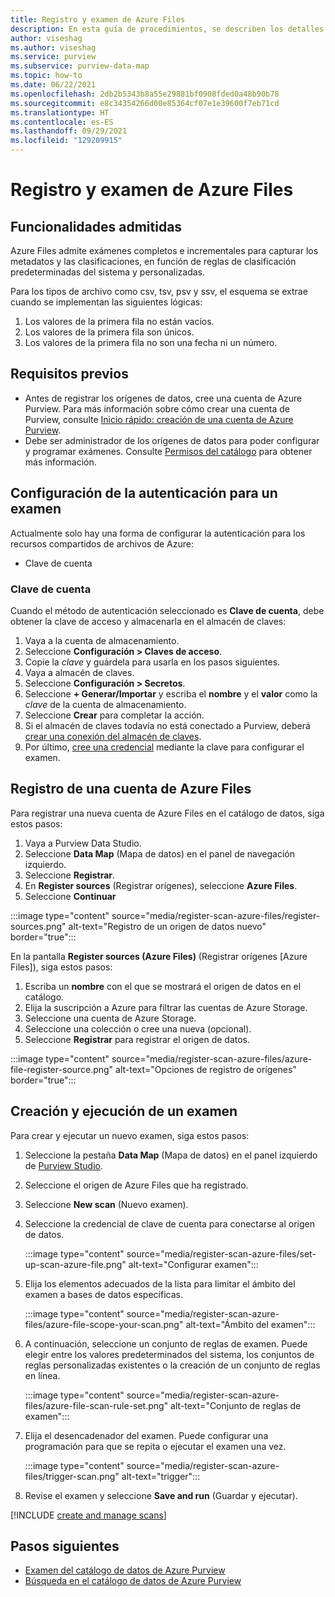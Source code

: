 ```yaml
---
title: Registro y examen de Azure Files
description: En esta guía de procedimientos, se describen los detalles de cómo examinar Azure Files en Azure Purview.
author: viseshag
ms.author: viseshag
ms.service: purview
ms.subservice: purview-data-map
ms.topic: how-to
ms.date: 06/22/2021
ms.openlocfilehash: 2db2b5343b8a55e29881bf0908fded0a48b90b78
ms.sourcegitcommit: e8c34354266d00e85364cf07e1e39600f7eb71cd
ms.translationtype: HT
ms.contentlocale: es-ES
ms.lasthandoff: 09/29/2021
ms.locfileid: "129209915"
---
```

# <a name="register-and-scan-azure-files"></a>Registro y examen de Azure Files

## <a name="supported-capabilities"></a>Funcionalidades admitidas

Azure Files admite exámenes completos e incrementales para capturar los metadatos y las clasificaciones, en función de reglas de clasificación predeterminadas del sistema y personalizadas.

Para los tipos de archivo como csv, tsv, psv y ssv, el esquema se extrae cuando se implementan las siguientes lógicas:

1. Los valores de la primera fila no están vacíos.
2. Los valores de la primera fila son únicos.
3. Los valores de la primera fila no son una fecha ni un número.

## <a name="prerequisites"></a>Requisitos previos

- Antes de registrar los orígenes de datos, cree una cuenta de Azure Purview. Para más información sobre cómo crear una cuenta de Purview, consulte [Inicio rápido: creación de una cuenta de Azure Purview](create-catalog-portal.md).
- Debe ser administrador de los orígenes de datos para poder configurar y programar exámenes. Consulte [Permisos del catálogo](catalog-permissions.md) para obtener más información.

## <a name="setting-up-authentication-for-a-scan"></a>Configuración de la autenticación para un examen

Actualmente solo hay una forma de configurar la autenticación para los recursos compartidos de archivos de Azure:

- Clave de cuenta

### <a name="account-key"></a>Clave de cuenta

Cuando el método de autenticación seleccionado es **Clave de cuenta**, debe obtener la clave de acceso y almacenarla en el almacén de claves:

1. Vaya a la cuenta de almacenamiento.
1. Seleccione **Configuración > Claves de acceso**.
1. Copie la *clave* y guárdela para usarla en los pasos siguientes.
1. Vaya a almacén de claves.
1. Seleccione **Configuración > Secretos**.
1. Seleccione **+ Generar/Importar** y escriba el **nombre** y el **valor** como la *clave* de la cuenta de almacenamiento.
1. Seleccione **Crear** para completar la acción.
1. Si el almacén de claves todavía no está conectado a Purview, deberá [crear una conexión del almacén de claves](manage-credentials.md#create-azure-key-vaults-connections-in-your-azure-purview-account).
1. Por último, [cree una credencial](manage-credentials.md#create-a-new-credential) mediante la clave para configurar el examen.

## <a name="register-an-azure-files-storage-account"></a>Registro de una cuenta de Azure Files

Para registrar una nueva cuenta de Azure Files en el catálogo de datos, siga estos pasos:

1. Vaya a Purview Data Studio.
1. Seleccione **Data Map** (Mapa de datos) en el panel de navegación izquierdo.
1. Seleccione **Registrar**.
1. En **Register sources** (Registrar orígenes), seleccione **Azure Files**.
1. Seleccione **Continuar**

:::image type="content" source="media/register-scan-azure-files/register-sources.png" alt-text="Registro de un origen de datos nuevo" border="true":::

En la pantalla **Register sources (Azure Files)** (Registrar orígenes [Azure Files]), siga estos pasos:

1. Escriba un **nombre** con el que se mostrará el origen de datos en el catálogo.
2. Elija la suscripción a Azure para filtrar las cuentas de Azure Storage.
3. Seleccione una cuenta de Azure Storage.
4. Seleccione una colección o cree una nueva (opcional).
5. Seleccione **Registrar** para registrar el origen de datos.

:::image type="content" source="media/register-scan-azure-files/azure-file-register-source.png" alt-text="Opciones de registro de orígenes" border="true":::

## <a name="creating-and-running-a-scan"></a>Creación y ejecución de un examen

Para crear y ejecutar un nuevo examen, siga estos pasos:

1. Seleccione la pestaña **Data Map** (Mapa de datos) en el panel izquierdo de [Purview Studio](https://web.purview.azure.com/resource/).

1. Seleccione el origen de Azure Files que ha registrado.

1. Seleccione **New scan** (Nuevo examen).

1. Seleccione la credencial de clave de cuenta para conectarse al origen de datos. 

   :::image type="content" source="media/register-scan-azure-files/set-up-scan-azure-file.png" alt-text="Configurar examen":::

1. Elija los elementos adecuados de la lista para limitar el ámbito del examen a bases de datos específicas.

   :::image type="content" source="media/register-scan-azure-files/azure-file-scope-your-scan.png" alt-text="Ámbito del examen":::

1. A continuación, seleccione un conjunto de reglas de examen. Puede elegir entre los valores predeterminados del sistema, los conjuntos de reglas personalizadas existentes o la creación de un conjunto de reglas en línea.

   :::image type="content" source="media/register-scan-azure-files/azure-file-scan-rule-set.png" alt-text="Conjunto de reglas de examen":::

1. Elija el desencadenador del examen. Puede configurar una programación para que se repita o ejecutar el examen una vez.

   :::image type="content" source="media/register-scan-azure-files/trigger-scan.png" alt-text="trigger":::

1. Revise el examen y seleccione **Save and run** (Guardar y ejecutar).


[!INCLUDE [create and manage scans](includes/view-and-manage-scans.md)]

## <a name="next-steps"></a>Pasos siguientes

- [Examen del catálogo de datos de Azure Purview](how-to-browse-catalog.md)
- [Búsqueda en el catálogo de datos de Azure Purview](how-to-search-catalog.md)
